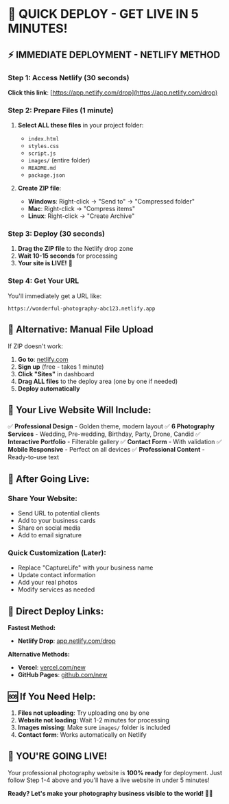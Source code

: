 # 🚀 QUICK DEPLOY - GET LIVE IN 5 MINUTES!

## ⚡ **IMMEDIATE DEPLOYMENT - NETLIFY METHOD**

### **Step 1: Access Netlify (30 seconds)**
**Click this link**: [https://app.netlify.com/drop](https://app.netlify.com/drop)

### **Step 2: Prepare Files (1 minute)**
1. **Select ALL these files** in your project folder:
   - `index.html`
   - `styles.css`
   - `script.js`
   - `images/` (entire folder)
   - `README.md`
   - `package.json`

2. **Create ZIP file**:
   - **Windows**: Right-click → "Send to" → "Compressed folder"
   - **Mac**: Right-click → "Compress items"
   - **Linux**: Right-click → "Create Archive"

### **Step 3: Deploy (30 seconds)**
1. **Drag the ZIP file** to the Netlify drop zone
2. **Wait 10-15 seconds** for processing
3. **Your site is LIVE!** 🎉

### **Step 4: Get Your URL**
You'll immediately get a URL like:
```
https://wonderful-photography-abc123.netlify.app
```

## 🎯 **Alternative: Manual File Upload**

If ZIP doesn't work:

1. **Go to**: [netlify.com](https://netlify.com)
2. **Sign up** (free - takes 1 minute)
3. **Click "Sites"** in dashboard
4. **Drag ALL files** to the deploy area (one by one if needed)
5. **Deploy automatically**

## 🌟 **Your Live Website Will Include:**

✅ **Professional Design** - Golden theme, modern layout
✅ **6 Photography Services** - Wedding, Pre-wedding, Birthday, Party, Drone, Candid
✅ **Interactive Portfolio** - Filterable gallery
✅ **Contact Form** - With validation
✅ **Mobile Responsive** - Perfect on all devices
✅ **Professional Content** - Ready-to-use text

## 📱 **After Going Live:**

### **Share Your Website:**
- Send URL to potential clients
- Add to your business cards
- Share on social media
- Add to email signature

### **Quick Customization (Later):**
- Replace "CaptureLife" with your business name
- Update contact information
- Add your real photos
- Modify services as needed

## 🔗 **Direct Deploy Links:**

**Fastest Method:**
- **Netlify Drop**: [app.netlify.com/drop](https://app.netlify.com/drop)

**Alternative Methods:**
- **Vercel**: [vercel.com/new](https://vercel.com/new)
- **GitHub Pages**: [github.com/new](https://github.com/new)

## 🆘 **If You Need Help:**

1. **Files not uploading**: Try uploading one by one
2. **Website not loading**: Wait 1-2 minutes for processing
3. **Images missing**: Make sure `images/` folder is included
4. **Contact form**: Works automatically on Netlify

## 🎊 **YOU'RE GOING LIVE!**

Your professional photography website is **100% ready** for deployment. Just follow Step 1-4 above and you'll have a live website in under 5 minutes!

**Ready? Let's make your photography business visible to the world! 📸🚀**